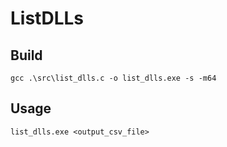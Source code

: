# ListDLLs
 
## Build
```
gcc .\src\list_dlls.c -o list_dlls.exe -s -m64
```

## Usage
```
list_dlls.exe <output_csv_file>
```